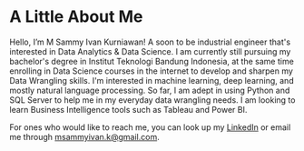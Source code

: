 # A Little About Me
Hello, I’m M Sammy Ivan Kurniawan! A soon to be industrial engineer that's interested in Data Analytics & Data Science. I am currently still pursuing my bachelor's degree in
Institut Teknologi Bandung Indonesia, at the same time enrolling in Data Science courses in the internet to develop and sharpen my Data Wrangling skills. I'm interested in
machine learning, deep learning, and mostly natural language processing. So far, I am adept in using Python and SQL Server to help me in my everyday data wrangling needs.
I am looking to learn Business Intelligence tools such as Tableau and Power BI.

For ones who would like to reach me, you can look up my [LinkedIn] or email me through msammyivan.k@gmail.com.

[LinkedIn]: https://www.linkedin.com/in/msammyivank/

<!---
msammyivank/msammyivank is a ✨ special ✨ repository because its `README.md` (this file) appears on your GitHub profile.
You can click the Preview link to take a look at your changes.
--->
